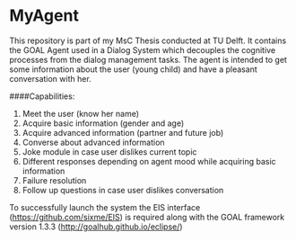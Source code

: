 # MyAgent
This repository is part of my MsC Thesis conducted at TU Delft. It contains the GOAL Agent used in a Dialog System which decouples the cognitive processes from the dialog management tasks. The agent is intended to get some information about the user (young child) and have a pleasant conversation with her.

####Capabilities:
1. Meet the user (know her name)
2. Acquire basic information (gender and age)
3. Acquire advanced information (partner and future job)
4. Converse about advanced information
5. Joke module in case user dislikes current topic
6. Different responses depending on agent mood while acquiring basic information
7. Failure resolution
8. Follow up questions in case user dislikes conversation

To successfully launch the system the EIS interface (https://github.com/sixme/EIS) is required along with the GOAL framework version 1.3.3 (http://goalhub.github.io/eclipse/)

